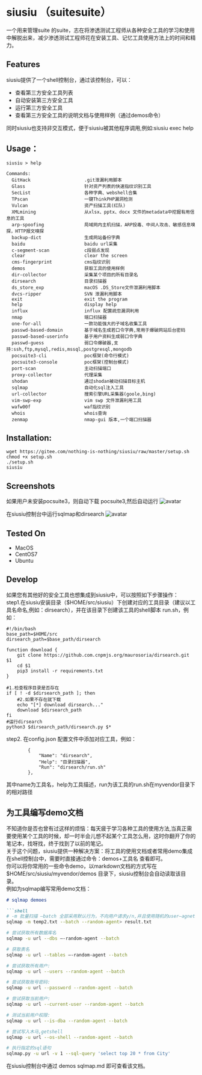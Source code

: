 # siusiu （suitesuite）
一个用来管理suite 的suite，志在将渗透测试工程师从各种安全工具的学习和使用中解脱出来，减少渗透测试工程师花在安装工具、记忆工具使用方法上的时间和精力。

## Features

siusiu提供了一个shell控制台，通过该控制台，可以：

- 查看第三方安全工具列表
- 自动安装第三方安全工具
- 运行第三方安全工具
- 查看第三方安全工具的说明文档与使用样例（通过demos命令）

同时siusiu也支持非交互模式，便于siusiu被其他程序调用,例如:siusiu exec help

## Usage：

```
siusiu > help

Commands:
  GitHack                    .git泄漏利用脚本
  Glass                      针对资产列表的快速指纹识别工具
  SecList                    各种字典、webshell合集
  TPscan                     一键ThinkPHP漏洞检测
  Vulcan                     资产扫描工具(红队)
  XMLmining                  从xlsx、pptx、docx 文件的metadata中挖掘有用信息的工具
  arp-spoofing               局域网内主机扫描，ARP投毒、中间人攻击、敏感信息嗅探，HTTP报文嗅探
  backup-dict                生成网站备份字典
  baidu                      baidu url采集
  c-segment-scan             c段弱点发现
  clear                      clear the screen
  cms-fingerprint            cms指纹识别
  demos                      获取工具的使用样例
  dir-collector              采集某个项目的所有目录名
  dirsearch                  目录扫描器
  ds_store_exp               macOS .DS_Store文件泄漏利用脚本
  dvcs-ripper                SVN 泄漏利用脚本
  exit                       exit the program
  help                       display help
  influx                     influx 配置疏忽漏洞利用
  nmap                       端口扫描器
  one-for-all                一款功能强大的子域名收集工具
  passwd-based-domain        基于域名生成若口令字典,常用于爆破网站后台密码
  passwd-based-userinfo      基于用户资料生成弱口令字典
  passwd-guess               弱口令爆破器,支持:ssh,ftp,mysql,redis,mssql,postgresql,mongodb
  pocsuite3-cli              poc框架(命令行模式)
  pocsuite3-console          poc框架(控制台模式)
  port-scan                  主动扫描端口
  proxy-collector            代理采集
  shodan                     通过shodan被动扫描目标主机
  sqlmap                     自动化sql注入工具
  url-collector              搜索引擎URL采集器(goole,bing)
  vim-swp-exp                vim swp 文件泄漏利用工具
  wafw00f                    waf指纹识别
  whois                      whois查询
  zenmap                     nmap-gui 版本,一个端口扫描器
```

## Installation:

```
wget https://gitee.com/nothing-is-nothing/siusiu/raw/master/setup.sh
chmod +x setup.sh
./setup.sh
siusiu
```

## Screenshots

如果用户未安装pocsuite3，则自动下载 pocsuite3,然后自动运行 
![avatar](https://img-blog.csdnimg.cn/20211006160456729.png?x-oss-process=image/watermark,type_ZHJvaWRzYW5zZmFsbGJhY2s,shadow_50,text_Q1NETiBA5peg5Zyo5peg5LiN5Zyo,size_20,color_FFFFFF,t_70,g_se,x_16)

在siusiu控制台中运行sqlmap和dirsearch
![avatar](https://img-blog.csdnimg.cn/20211006160557298.png?x-oss-process=image/watermark,type_ZHJvaWRzYW5zZmFsbGJhY2s,shadow_50,text_Q1NETiBA5peg5Zyo5peg5LiN5Zyo,size_20,color_FFFFFF,t_70,g_se,x_16)


## Tested On  

- MacOS
- CentOS7
- Ubuntu

## Develop  

如果您有其他好的安全工具也想集成到siusiu中，可以按照如下步骤操作：  
step1.在siusiu安装目录（$HOME/src/siusiu）下创建对应的工具目录（建议以工具名命名,例如：dirsearch），并在该目录下创建该工具的shell脚本 run.sh，例如：

```shell
#!/bin/bash
base_path=$HOME/src
dirsearch_path=$base_path/dirsearch

function download {
    git clone https://github.com.cnpmjs.org/maurosoria/dirsearch.git $1
    cd $1
    pip3 install -r requirements.txt
}

#1.检查程序目录是否存在
if [ ! -d $dirsearch_path ]; then
    #2.如果不存在就下载
    echo "[*] download dirsearch..."
    download $dirsearch_path
fi
#运行dirsearch
python3 $dirsearch_path/dirsearch.py $*
```
step2. 在config.json 配置文件中添加对应工具，例如：
```
        {
            "Name": "dirsearch",
            "Help": "目录扫描器",
            "Run": "dirsearch/run.sh"
        },
```
其中name为工具名，help为工具描述，run为该工具的run.sh在myvendor目录下的相对路径

## 为工具编写demo文档

不知道你是否也曾有过这样的烦恼：每天疲于学习各种工具的使用方法,当真正需要使用某个工具的时候，却一时半会儿想不起某个工具怎么用，这时你翻开了你的笔记本，找呀找，终于找到了以前的笔记。  
关于这个问题，siusiu提供一种解决方案：将工具的使用文档或者常用demo集成在shell控制台中，需要时直接通过命令：demos+工具名 查看即可。  
你可以将你常用的一些命令demo，以markdown文档的方式写在 $HOME/src/siusiu/myvendor/demos 目录下，siusiu控制台会自动读取该目录。  
例如为sqlmap编写常用demo文档：

```markdown
# sqlmap demoes

```shell
# -m 批量扫描 —batch 全部采用默认行为，不向用户请求y/n,并且使用随机的user—agnet
sqlmap -m temp2.txt --batch --random-agent> result.txt

# 尝试获取所有数据库名
sqlmap -u url --dbs —-random-agent --batch

# 获取表名
sqlmap -u url --tables —-random-agent --batch

# 尝试获取所有用户:
sqlmap -u url --users --random-agent --batch

# 尝试获取账号密码:
sqlmap -u url --password --random-agent --batch

# 尝试获取当前用户:
sqlmap -u url --current-user --random-agent --batch

# 测试当前用户权限:
sqlmap -u url --is-dba --random-agent --batch

# 尝试写入木马,getshell
sqlmap -u url --os-shell --random-agent --batch

# 执行指定的sql语句
sqlmap.py -u url -v 1 --sql-query 'select top 20 * from City'
```

在siusiu控制台中通过 demos sqlmap.md 即可查看该文档。  
